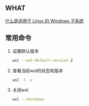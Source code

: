## WHAT
[什么是适用于 Linux 的 Windows 子系统](https://docs.microsoft.com/zh-cn/windows/wsl/about)
## 常用命令
1. 设置默认版本
    ```bash
    wsl --set-default-version 2
    ```
    
2. 查看当前wsl的状态和版本
    ```bash
    wsl -l -v
    ```
    
3. 关闭wsl
    ```bash
    wsl --shutdown
    ```